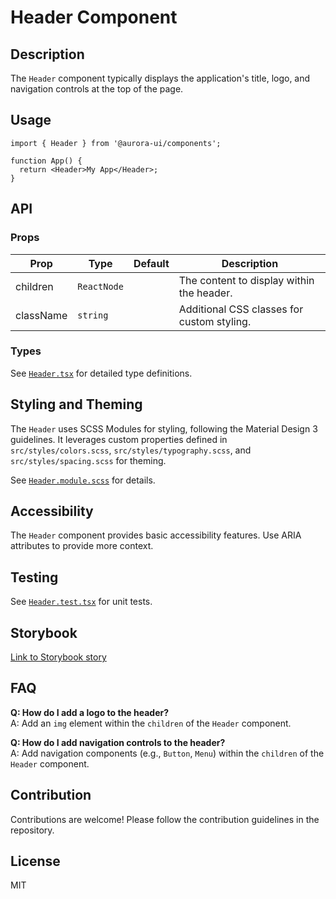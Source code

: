 # Header Component

## Description

The `Header` component typically displays the application's title, logo, and navigation controls at the top of the page.

## Usage

```tsx
import { Header } from '@aurora-ui/components';

function App() {
  return <Header>My App</Header>;
}
```

## API

### Props

| Prop      | Type        | Default | Description                                |
| --------- | ----------- | ------- | ------------------------------------------ |
| children  | `ReactNode` |         | The content to display within the header.  |
| className | `string`    |         | Additional CSS classes for custom styling. |

### Types

See [`Header.tsx`](./Header.tsx) for detailed type definitions.

## Styling and Theming

The `Header` uses SCSS Modules for styling, following the Material Design 3 guidelines. It leverages custom properties defined in `src/styles/colors.scss`, `src/styles/typography.scss`, and `src/styles/spacing.scss` for theming.

See [`Header.module.scss`](./Header.module.scss) for details.

## Accessibility

The `Header` component provides basic accessibility features. Use ARIA attributes to provide more context.

## Testing

See [`Header.test.tsx`](./Header.test.tsx) for unit tests.

## Storybook

[Link to Storybook story](https://your-storybook-url.com/header)

## FAQ

**Q: How do I add a logo to the header?**  
A: Add an `img` element within the `children` of the `Header` component.

**Q: How do I add navigation controls to the header?**  
A: Add navigation components (e.g., `Button`, `Menu`) within the `children` of the `Header` component.

## Contribution

Contributions are welcome! Please follow the contribution guidelines in the repository.

## License

MIT
